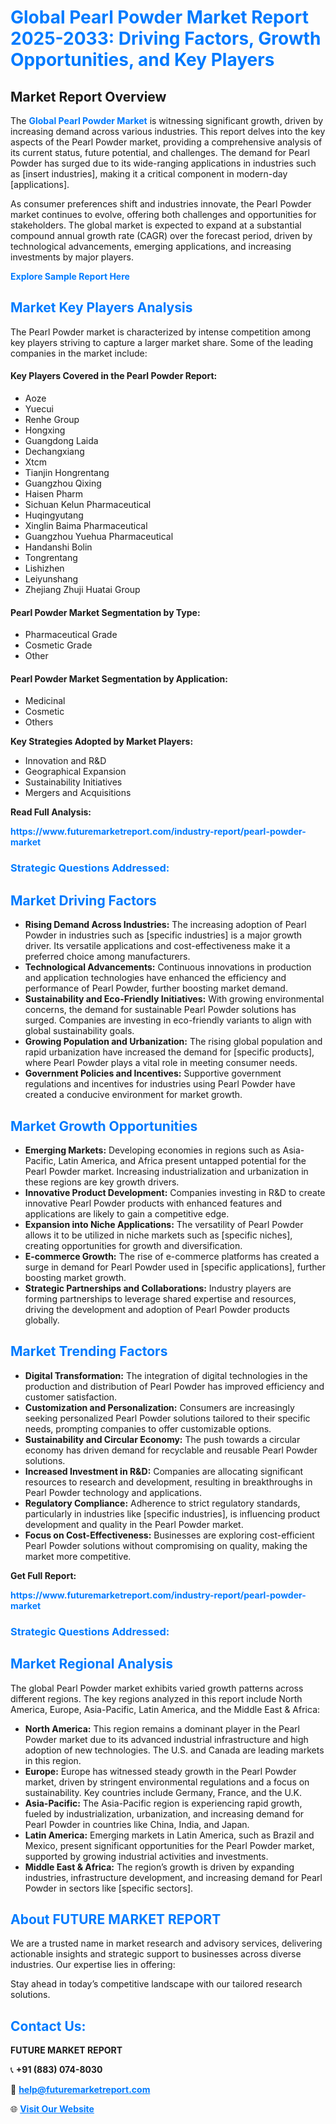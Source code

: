 <h1 style="color: #007BFF;">Global Pearl Powder Market Report 2025-2033: Driving Factors, Growth Opportunities, and Key Players</h1>

<section id="overview">
<h2>Market Report Overview</h2>
<p>The <a href="https://www.futuremarketreport.com/industry-report/pearl-powder-market" style="color: #007BFF; text-decoration: none;"><strong>Global Pearl Powder Market</strong></a> is witnessing significant growth, driven by increasing demand across various industries. This report delves into the key aspects of the Pearl Powder market, providing a comprehensive analysis of its current status, future potential, and challenges. The demand for Pearl Powder has surged due to its wide-ranging applications in industries such as [insert industries], making it a critical component in modern-day [applications].</p>
<p>As consumer preferences shift and industries innovate, the Pearl Powder market continues to evolve, offering both challenges and opportunities for stakeholders. The global market is expected to expand at a substantial compound annual growth rate (CAGR) over the forecast period, driven by technological advancements, emerging applications, and increasing investments by major players.</p>
</section>

<section id="overview">
<p><a href="https://www.futuremarketreport.com/request-sample/reportId=30118" style="color: #007BFF; text-decoration: none;"><strong>Explore Sample Report Here</strong></a></p>
</section>

<section id="key-players">
<h2 style="color: #007BFF;">Market Key Players Analysis</h2>
<p>The Pearl Powder market is characterized by intense competition among key players striving to capture a larger market share. Some of the leading companies in the market include:</p>
<h4>Key Players Covered in the Pearl Powder Report:</h4>
<ul><li>Aoze</li><li>Yuecui</li><li>Renhe Group</li><li>Hongxing</li><li>Guangdong Laida</li><li>Dechangxiang</li><li>Xtcm</li><li>Tianjin Hongrentang</li><li>Guangzhou Qixing</li><li>Haisen Pharm</li><li>Sichuan Kelun Pharmaceutical</li><li>Huqingyutang</li><li>Xinglin Baima Pharmaceutical</li><li>Guangzhou Yuehua Pharmaceutical</li><li>Handanshi Bolin</li><li>Tongrentang</li><li>Lishizhen</li><li>Leiyunshang</li><li>Zhejiang Zhuji Huatai Group</li></ul>
<h4>Pearl Powder Market Segmentation by Type:</h4>
<ul><li>Pharmaceutical Grade</li><li>Cosmetic Grade</li><li>Other</li></ul>

<h4>Pearl Powder Market Segmentation by Application:</h4>
<ul><li>Medicinal</li><li>Cosmetic</li><li>Others</li></ul>
<p><strong>Key Strategies Adopted by Market Players:</strong></p>
<ul>
<li>Innovation and R&D</li>
<li>Geographical Expansion</li>
<li>Sustainability Initiatives</li>
<li>Mergers and Acquisitions</li>
</ul>
</section>

<section>
<p><strong>Read Full Analysis: </strong></p><a href="https://www.futuremarketreport.com/industry-report/pearl-powder-market" style="color: #007BFF; text-decoration: none;"><strong>https://www.futuremarketreport.com/industry-report/pearl-powder-market</strong></a>
<h3 style="color: #007BFF;">Strategic Questions Addressed:</h3>
</section>

<section id="driving-factors">
<h2 style="color: #007BFF;">Market Driving Factors</h2>
<ul>
<li><strong>Rising Demand Across Industries:</strong> The increasing adoption of Pearl Powder in industries such as [specific industries] is a major growth driver. Its versatile applications and cost-effectiveness make it a preferred choice among manufacturers.</li>
<li><strong>Technological Advancements:</strong> Continuous innovations in production and application technologies have enhanced the efficiency and performance of Pearl Powder, further boosting market demand.</li>
<li><strong>Sustainability and Eco-Friendly Initiatives:</strong> With growing environmental concerns, the demand for sustainable Pearl Powder solutions has surged. Companies are investing in eco-friendly variants to align with global sustainability goals.</li>
<li><strong>Growing Population and Urbanization:</strong> The rising global population and rapid urbanization have increased the demand for [specific products], where Pearl Powder plays a vital role in meeting consumer needs.</li>
<li><strong>Government Policies and Incentives:</strong> Supportive government regulations and incentives for industries using Pearl Powder have created a conducive environment for market growth.</li>
</ul>
</section>

<section id="growth-opportunities">
<h2 style="color: #007BFF;">Market Growth Opportunities</h2>
<ul>
<li><strong>Emerging Markets:</strong> Developing economies in regions such as Asia-Pacific, Latin America, and Africa present untapped potential for the Pearl Powder market. Increasing industrialization and urbanization in these regions are key growth drivers.</li>
<li><strong>Innovative Product Development:</strong> Companies investing in R&D to create innovative Pearl Powder products with enhanced features and applications are likely to gain a competitive edge.</li>
<li><strong>Expansion into Niche Applications:</strong> The versatility of Pearl Powder allows it to be utilized in niche markets such as [specific niches], creating opportunities for growth and diversification.</li>
<li><strong>E-commerce Growth:</strong> The rise of e-commerce platforms has created a surge in demand for Pearl Powder used in [specific applications], further boosting market growth.</li>
<li><strong>Strategic Partnerships and Collaborations:</strong> Industry players are forming partnerships to leverage shared expertise and resources, driving the development and adoption of Pearl Powder products globally.</li>
</ul>
</section>

<section id="trending-factors">
<h2 style="color: #007BFF;">Market Trending Factors</h2>
<ul>
<li><strong>Digital Transformation:</strong> The integration of digital technologies in the production and distribution of Pearl Powder has improved efficiency and customer satisfaction.</li>
<li><strong>Customization and Personalization:</strong> Consumers are increasingly seeking personalized Pearl Powder solutions tailored to their specific needs, prompting companies to offer customizable options.</li>
<li><strong>Sustainability and Circular Economy:</strong> The push towards a circular economy has driven demand for recyclable and reusable Pearl Powder solutions.</li>
<li><strong>Increased Investment in R&D:</strong> Companies are allocating significant resources to research and development, resulting in breakthroughs in Pearl Powder technology and applications.</li>
<li><strong>Regulatory Compliance:</strong> Adherence to strict regulatory standards, particularly in industries like [specific industries], is influencing product development and quality in the Pearl Powder market.</li>
<li><strong>Focus on Cost-Effectiveness:</strong> Businesses are exploring cost-efficient Pearl Powder solutions without compromising on quality, making the market more competitive.</li>
</ul>
</section>

<section>
<p><strong>Get Full Report: </strong></p><a href="https://www.futuremarketreport.com/industry-report/pearl-powder-market" style="color: #007BFF; text-decoration: none;"><strong>https://www.futuremarketreport.com/industry-report/pearl-powder-market</strong></a>
<h3 style="color: #007BFF;">Strategic Questions Addressed:</h3>
</section>


<section id="regional-analysis">
<h2 style="color: #007BFF;">Market Regional Analysis</h2>
<p>The global Pearl Powder market exhibits varied growth patterns across different regions. The key regions analyzed in this report include North America, Europe, Asia-Pacific, Latin America, and the Middle East & Africa:</p>
<ul>
<li><strong>North America:</strong> This region remains a dominant player in the Pearl Powder market due to its advanced industrial infrastructure and high adoption of new technologies. The U.S. and Canada are leading markets in this region.</li>
<li><strong>Europe:</strong> Europe has witnessed steady growth in the Pearl Powder market, driven by stringent environmental regulations and a focus on sustainability. Key countries include Germany, France, and the U.K.</li>
<li><strong>Asia-Pacific:</strong> The Asia-Pacific region is experiencing rapid growth, fueled by industrialization, urbanization, and increasing demand for Pearl Powder in countries like China, India, and Japan.</li>
<li><strong>Latin America:</strong> Emerging markets in Latin America, such as Brazil and Mexico, present significant opportunities for the Pearl Powder market, supported by growing industrial activities and investments.</li>
<li><strong>Middle East & Africa:</strong> The region’s growth is driven by expanding industries, infrastructure development, and increasing demand for Pearl Powder in sectors like [specific sectors].</li>
</ul>
</section>

<footer>
<h2 style="color: #007BFF;">About FUTURE MARKET REPORT</h2>
<p>We are a trusted name in market research and advisory services, delivering actionable insights and strategic support to businesses across diverse industries. Our expertise lies in offering:</p>

<p>Stay ahead in today’s competitive landscape with our tailored research solutions.</p>

<h2 style="color: #007BFF;">Contact Us:</h2>
<p><strong>FUTURE MARKET REPORT</strong></p>
<p>📞 <strong>+91 (883) 074-8030</strong></p>
<p>📧 <strong><a href="mailto:help@futuremarketreport.com" style="color: #007BFF;">help@futuremarketreport.com</a></strong></p>
<p>🌐 <strong><a href="https://www.futuremarketreport.com/" style="color: #007BFF;">Visit Our Website</a></strong></p>
</footer>